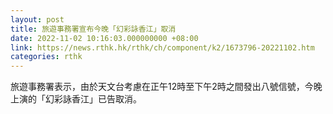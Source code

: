 ```yaml
---
layout: post
title: 旅遊事務署宣布今晚「幻彩詠香江」取消
date: 2022-11-02 10:16:03.000000000 +08:00
link: https://news.rthk.hk/rthk/ch/component/k2/1673796-20221102.htm
categories: rthk
---
```


旅遊事務署表示，由於天文台考慮在正午12時至下午2時之間發出八號信號，今晚上演的「幻彩詠香江」已告取消。
